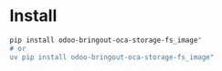 # Install

```bash
pip install odoo-bringout-oca-storage-fs_image"
# or
uv pip install odoo-bringout-oca-storage-fs_image"
```
